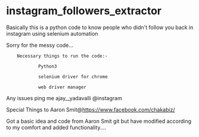 # instagram_followers_extractor

Basically this is a python code to know people who didn't follow you back in instagram using selenium automation

Sorry for the messy code...


        Necessary things to run the code:-

                Python3

                selenium driver for chrome

                web driver manager

Any issues  ping me  ajay__yadavalli @instagram


Special Things to Aaron Smit@https://www.facebook.com/chakabiz/

Got a basic idea and code from Aaron Smit git but have modified according to my comfort and added functionality....
